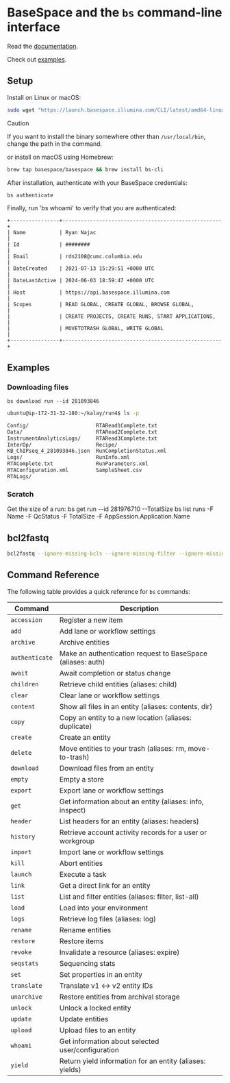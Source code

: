 # BaseSpace and the `bs` command-line interface

Read the [documentation](https://developer.basespace.illumina.com/docs).

Check out [examples](https://developer.basespace.illumina.com/docs/content/documentation/cli/cli-examples).

## Setup

Install on Linux or macOS:

```sh
sudo wget "https://launch.basespace.illumina.com/CLI/latest/amd64-linux/bs" -O /usr/local/bin/bs
```

> [!CAUTION]
> If you want to install the binary somewhere other than `/usr/local/bin`,
> change the path in the command.

or install on macOS using Homebrew:

```sh
brew tap basespace/basespace && brew install bs-cli
```

After installation, authenticate with your BaseSpace credentials:

```sh
bs authenticate
```

Finally, run 'bs whoami' to verify that you are authenticated:

```plaintext
+----------------+----------------------------------------------------+
| Name           | Ryan Najac                                         |
| Id             | ########                                           |
| Email          | rdn2108@cumc.columbia.edu                          |
| DateCreated    | 2021-07-13 15:29:51 +0000 UTC                      |
| DateLastActive | 2024-06-03 18:59:47 +0000 UTC                      |
| Host           | https://api.basespace.illumina.com                 |
| Scopes         | READ GLOBAL, CREATE GLOBAL, BROWSE GLOBAL,         |
|                | CREATE PROJECTS, CREATE RUNS, START APPLICATIONS,  |
|                | MOVETOTRASH GLOBAL, WRITE GLOBAL                   |
+----------------+----------------------------------------------------+
```

## Examples

### Downloading files

`bs download run --id 281093846`

```sh
ubuntu@ip-172-31-32-180:~/kalay/run4$ ls -p

Config/                      RTARead1Complete.txt
Data/                        RTARead2Complete.txt
InstrumentAnalyticsLogs/     RTARead3Complete.txt
InterOp/                     Recipe/
KB_ChIPseq_4_281093846.json  RunCompletionStatus.xml
Logs/                        RunInfo.xml
RTAComplete.txt              RunParameters.xml
RTAConfiguration.xml         SampleSheet.csv
RTALogs/
```

### Scratch

Get the size of a run:
bs get run --id 281976710 --TotalSize
bs list runs -F Name -F QcStatus -F TotalSize -F AppSession.Application.Name

## bcl2fastq

```sh
bcl2fastq --ignore-missing-bcls --ignore-missing-filter --ignore-missing-positions --ignore-missing-controls --auto-set-to-zero-barcode-mismatches --find-adapters-with-sliding-window --adapter-stringency 0.9 --mask-short-adapter-reads 35 --minimum-trimmed-read-length 35 -R run5 --sample-sheet ./run5/SampleSheet.csv -o ./run5_fastq
```

## Command Reference

The following table provides a quick reference for `bs` commands:

| Command        | Description                                                 |
| -------------- | ----------------------------------------------------------- |
| `accession`    | Register a new item                                         |
| `add`          | Add lane or workflow settings                               |
| `archive`      | Archive entities                                            |
| `authenticate` | Make an authentication request to BaseSpace (aliases: auth) |
| `await`        | Await completion or status change                           |
| `children`     | Retrieve child entities (aliases: child)                    |
| `clear`        | Clear lane or workflow settings                             |
| `content`      | Show all files in an entity (aliases: contents, dir)        |
| `copy`         | Copy an entity to a new location (aliases: duplicate)       |
| `create`       | Create an entity                                            |
| `delete`       | Move entities to your trash (aliases: rm, move-to-trash)    |
| `download`     | Download files from an entity                               |
| `empty`        | Empty a store                                               |
| `export`       | Export lane or workflow settings                            |
| `get`          | Get information about an entity (aliases: info, inspect)    |
| `header`       | List headers for an entity (aliases: headers)               |
| `history`      | Retrieve account activity records for a user or workgroup   |
| `import`       | Import lane or workflow settings                            |
| `kill`         | Abort entities                                              |
| `launch`       | Execute a task                                              |
| `link`         | Get a direct link for an entity                             |
| `list`         | List and filter entities (aliases: filter, list-all)        |
| `load`         | Load into your environment                                  |
| `logs`         | Retrieve log files (aliases: log)                           |
| `rename`       | Rename entities                                             |
| `restore`      | Restore items                                               |
| `revoke`       | Invalidate a resource (aliases: expire)                     |
| `seqstats`     | Sequencing stats                                            |
| `set`          | Set properties in an entity                                 |
| `translate`    | Translate v1 <-> v2 entity IDs                              |
| `unarchive`    | Restore entities from archival storage                      |
| `unlock`       | Unlock a locked entity                                      |
| `update`       | Update entities                                             |
| `upload`       | Upload files to an entity                                   |
| `whoami`       | Get information about selected user/configuration           |
| `yield`        | Return yield information for an entity (aliases: yields)    |

<!-- The below text is from the manual
bcl2fastq2 Conversion Software v2.20
Software Guide
The Illumina bcl2fastq2 Conversion Software v2.20 demultiplexes sequencing data and converts base call
(BCL) files into FASTQ files. For every cycle of a sequencing run, the Real-Time Analysis (RTA) software
generates a BCL file containing base calls and associated quality scores (Q-scores). Most data analysis
applications require FASTQ files as input.
Local Run Manager and MiSeq Reporter automatically convert BCL files into FASTQ files as a first step in an
analysis. When a run is streamed to BaseSpace Sequence Hub for analysis, BaseSpace Sequence Hub also
automatically converts BCL files. The resulting FASTQ files are then used as input for the analysis app.
For other data analysis applications, use the bcl2fastq2 Conversion Software to convert BCL files from any
Illumina sequencing system running RTA v1.18.54, or later. For earlier versions of RTA, use bcl2fastq v1.8.4.
BCL to FASTQ Conversion Process
The software uses input files, which are the output of a sequencing run, to convert BCL files into FASTQ files.
For each cluster that passes filter (PF), the software writes one entry to one FASTQ file for each sample in
each read.
u For a single-read run, the software creates one Read 1 FASTQ file per sample.
u For a paired-end run, the software creates one Read 1 and one Read 2 FASTQ file per sample.
The sample FASTQ files are compressed and appended with the *fastq.gz extension. Thus, per-cycle
BCL files are converted into per-read FASTQ files that can be used as input for data analysis.
Demultiplexing Process
Multiplexing adds a unique index adapter sequence to each sample during library prep, generating uniquely
tagged libraries that can be identified and sorted for analysis. Demultiplexing then assigns clusters to a
sample based on the index adapter sequence of the cluster.
NOTE
To optimize demultiplexing results, choose index adapters that optimize color balance when performing
library prep. For more information, see the Index Adapters Pooling Guide (document # 1000000041074).
The bcl2fastq2 Conversion Software demultiplexes multiplexed samples as part of the conversion process. If
samples are not multiplexed, the software skips demultiplexing and assigns all clusters in a flow cell lane to
one sample.
Adapter Trimming and UMI Removal
Depending on settings, the bcl2fastq2 Conversion Software trims adapter sequences and removes Unique
Molecular Identifier (UMI) bases from reads:
u Adapter trimming—The software determines whether a read extends past the DNA insert and into the
sequencing adapter. An approximate string matching algorithm identifies all or part of the adapter
sequence and treats inserts and deletions (indels) as one mismatch. Base calls matching the adapter
sequence and beyond are masked or removed from the FASTQ file.
u UMI removal—UMIs are random k-mers attached to the genomic DNA (gDNA) before polymerase chain
reaction (PCR) amplification. After the UMI is amplified with amplicons, the software can retrieve the
bases and include them in the read name in the FASTQ files. When the TrimUMI sample sheet setting is
active, the software can also remove the bases from the reads.
Document # 15051736 v03
For Research Use Only. Not for use in diagnostic procedures.
3
bcl2fastq2 Conversion Software v2.20 Software Guide
Requirements and Installation
Download the bcl2fastq2 Conversion Software v2.20 from the bcl2fastq Conversion Software support pages
on the Illumina website, and then install it on a computer that meets the following requirements.
Component Requirements
Network infrastructure 1 Gb minimum
Server infrastructure Single multiprocessor or multicore computer running Linux
Memory 32 GB RAM
Operating system Red Hat Enterprise Linux 6 or CentOS 6*
Software The following software is always required:
• zlib
• librt
• libpthread
Installing from source requires the following additional software:
• gcc 4.8.2 or later (with support for C++11)
• boost 1.54
• CMake 2.8.9
* Other Linux distributions might function but are not supported.
The bcl2fastq2 Conversion Software has a command-line interface. Installation requires assistance from an
IT representative or system administrator with the appropriate privileges. You can install from an
RPM package (recommended) or from source (advanced).
Install From RPM Package
Installing from the RPM package is the typical, recommended installation option. The starting point is the
binary executable /usr/local/bin/bcl2fastq.
1 Make sure that you have access to the root system.
2 Install the RPM package using one of the following commands:
u To install the software in the default location, enter:
yum install -y <rpm package-name>
u To specify a custom install location, enter:
rpm --install --prefix <user-specified directory>
<rpm package-name>
Install From Source
Installing from source is intended for advanced users who are not using the recommended operating
systems.
Directory Locations
The following environment variables specify directory locations for installation. The build directory and source
directory must be different.
Document # 15051736 v03
For Research Use Only. Not for use in diagnostic procedures.
4
bcl2fastq2 Conversion Software v2.20 Software Guide
Variables Description
SOURCE Location of the bcl2fastq2 Conversion Software source code.
BUILD Location of the build directory.
INSTALL_DIR Location where the executable is installed.
For example, you can set the environment variables as:
export TMP=/tmp
export SOURCE=${TMP}/bcl2fastq
export BUILD=${TMP}/bcl2fastq2-v2.19.x-build
export INSTALL_DIR=/usr/local/bcl2fastq2-v2.19.x
Build and Installthe Software
1 Make sure that you have access to the ${INSTALL_DIR} directory:
u In step 3, the directory requires write permission.
u In step 4, the directory might require root privilege.
2 Decompress and extract the source code using the following command, which populates the directory
${TMP}/bcl2fastq:
cd ${TMP}
tar -xvzf bcl2fastq2-v2.19.x.tar.gz
3 Configure the build using the following commands, which create and populate the build directory:
mkdir ${BUILD}
cd ${BUILD}
chmod ugo+x ${SOURCE}/src/configure
chmod ugo+x ${SOURCE}/src/cmake/bootstrap/installCmake.sh
${SOURCE}/src/configure --prefix=${INSTALL_DIR}
In the final command, --prefix provides the absolute path to the installation directory.
4 Build and install the package using the following commands:
cd ${BUILD}
make
make install
Input Files
For each run, the control software generates an output folder to hold the BCL files and other sequencing
data. The bcl2fastq2 Conversion Software uses this output as input. The output is recorded in various file
formats, which are described in the following sections. If a sample sheet is uploaded to the control software
during run setup, it is included among the output.
Document # 15051736 v03
For Research Use Only. Not for use in diagnostic procedures.
5
bcl2fastq2 Conversion Software v2.20 Software Guide
NOTE
This guide uses the terms output folder and run folder interchangeably. The output folder is a copy of the run
folder, so either folder is acceptable input for bcl2fastq2 Conversion Software. When configuring the
instrument or setting up a run, you have the option of setting the output folder location. The run folder
location is system-defined.
If your instrument is configured to save the output folder locally on the control computer, you must transfer the
folder to the computer with bcl2fastq2 Conversion Software installed. Otherwise, you can access the output
folder from a network location.
Sequencing Data
The following table lists the output files that comprise sequencing data. The bcl2fastq2 Conversion Software
uses these output files as input.
System Input for bcl2fastq2 Conversion Software
HiSeq X, HiSeq 4000, and HiSeq 3000 • Base call files (*.bcl.gz)
• Filter files (*.filter)
• Cluster location files (s.locs)
• RunInfo.xml
• [Optional] Sample sheet (*.csv)
iSeq 100 • Base call files (*.bcl.bgzf)
• Filter files (*.filter)
• Cluster location files (s.locs)
• RunInfo.xml
• [Optional] Sample sheet (*.csv)
MiniSeq, NextSeq 550, and NextSeq 500 • Base call files (*bcl.bgzf)
• Base call index files (*.bci)
• Filter files (*.filter)
• Cluster location files (*.locs)
• RunInfo.xml
• [Optional] Sample sheet (*.csv)
MiSeq, HiSeq 2500, and HiSeq 2000 • Base call files (*.bcl.gz)
• Statistics files (*.stats)
• Filter files (*.filter)
• Cluster location files (*.locs)
• RunInfo.xml
• Configuration files
• [Optional] Sample sheet (*.csv)
NovaSeq 6000 • Concatenated base call files (*.cbcl)
• Filter files (*.filter)
• Cluster location files (s.locs)
• RunInfo.xml
• [Optional] Sample sheet (*.csv)
All output files reside in the output folder. The output folder naming convention varies by system and can
include the following variables separated by underscores:
u The six- or eight-digit date of the run in YYMMDD or YYYYMMDD format.
u The instrument or control computer ID consisting of any combination of alphanumeric characters and
hyphens.
u A consecutively numbered experiment or run ID consisting of at least one digit.
u The flow cell ID.
Document # 15051736 v03
For Research Use Only. Not for use in diagnostic procedures.
6
bcl2fastq2 Conversion Software v2.20 Software Guide
For example, the iSeq 100 System uses the naming format <YYYYMMDD>_<Instrument ID>_<Run
Number>_<Flow Cell ID>, resulting in an output folder named 20180331_FFSP247_4_BNS417-05-25-12. For
more information on output folder directories and names, base calling, and tiles, see the system guide for
your instrument.
As a best practice, give experiments and samples unique names to prevent naming conflicts. When
publishing data to a public database, use a prefix for each instrument with the identity of the lab.
Base Call Files
Base call (BCL) files are compressed with the gzip (*.gz) or blocked GNU zip (*.bgzf) format.
Bytes Description Data Type
Bytes 0–3 Number of N cluster Unsigned 32 bits integer
Bytes 4–(N+3)
N–Cluster index
Bits 0–1 are the bases, [A, C, G, T] for [0, 1, 2, 3].
Bits 2–7 are shifted by 2 bits and contain the quality score.
All bits with 0 in a byte are reserved for no call.
Unsigned 8 bits integer
Table 1 BCL File Format
Concatenated Base Call Files
Concatenated base call (CBCL) files contain aggregated BCL data. Tiles from the same lane and surface are
aggregated into one CBCL file for each lane and surface.
CBCL File Header
Bytes/Field Description Data Type
Bytes 0–1 Version number, current version is 1 unsigned 16 bits little endian integer
Bytes 2–5 Header size unsigned 32 bits little endian integer
Byte 6 Number of bits per base call unsigned
Byte 7 Number of bits per q-score unsigned
q-val mapping info
Bytes 0–3 Number of bins (B), zero indicates no
mapping
B pairs of 4 byte values (if B > 0) {from, to}, {from, to}, {from, to} …
from: quality score bin
to: quality score
Number of tile records unsigned 32 bits little endian integer
gzip virtual file offsets, one record per tile
Bytes 0–3: tile number
Bytes 4–7 Number of clusters written into the
current block (required due to bitpacked q-scores)
unsigned 32 bit integer
Bytes 8–11 Uncompressed block size of the tile
data (useful for sanity check when
excluding non-PF clusters)
unsigned 32 bit integer
Bytes 12–15 Compressed block size of the tile
data
unsigned 32 bit integer
non-PF clusters excluded flag 1: non-PF clusters are excluded
0: non-PF clusters are included
Document # 15051736 v03
For Research Use Only. Not for use in diagnostic procedures.
7
bcl2fastq2 Conversion Software v2.20 Software Guide
CBCL File Content
N blocks of gzip files, where N is the number of tiles. Each block consists of C number of base calls and quality score
pairs where C is the number of clusters for the given tile.
Each base call and quality score pair has the following format (assuming base calls use 2 bits):
• Bits 0–1: Base calls (respectively [A, C, G, T] for [00, 01, 10, 11])
• Bits 2 and up: Quality score (unsigned Q bit little endian integer where Q is the number of bits per q-score).
For a 2-bit quality score, each byte has two clusters where the bottom 4 bits are the first cluster and the higher 4 bits are
the second cluster.
Base Call Index Files
Base call index files (BCI) files contain one record per tile in binary format.
Bytes Description
Bytes 0–3 The tile number.
Bytes 4–7 The number of clusters in the tile.
Statistics Files
Statistics (STATS) files are binary files that contain base calling statistics.
Start Description Data Type
Byte 0 Cycle number. integer
Byte 4 Average cycle intensity. double
Byte 12 Average intensity for A for all clusters with intensity for A. double
Byte 20 Average intensity for C for all clusters with intensity for C. double
Byte 28 Average intensity for G for all clusters with intensity for G. double
Byte 36 Average intensity for T for all clusters with intensity for T. double
Byte 44 Average intensity for A for clusters with base call A. double
Byte 52 Average intensity for C for clusters with base call C. double
Byte 60 Average intensity for G for clusters with base call G. double
Byte 68 Average intensity for T for clusters with base call T. double
Byte 76 Number of clusters with base call A. integer
Byte 80 Number of clusters with base call C. integer
Byte 84 Number of clusters with base call G. integer
Byte 88 Number of clusters with base call T. integer
Byte 92 Number of clusters with base call X.* integer
Byte 96 Number of clusters with intensity for A . integer
Byte 100 Number of clusters with intensity for C. integer
Byte 104 Number of clusters with intensity for G. integer
Byte 108 Number of clusters with intensity for T. integer
Table 2 STATS File Format
* X indicates an unknown base.
Document # 15051736 v03
For Research Use Only. Not for use in diagnostic procedures.
8
bcl2fastq2 Conversion Software v2.20 Software Guide
Filter Files
Filter files are binary files that specify whether clusters passed filter.
Bytes Description
Bytes 0–3 Zero value (for backwards compatibility).
Bytes 4–7 The filter format version number.
Bytes 8–11 The number of clusters.
Bytes 12–(N+11)
N—cluster number
Unsigned 8 bits integer. Bit 0 is pass or failed filter.
Table 3 Filter File Format
Configuration Files
One configuration file resides in the Intensities folder and records information on the generation of subfolders
in the output folder directory. It contains a tag-value list describing the cycle-image folders used to generate
each folder of intensity and sequence files.
The other configuration file resides in the BaseCalls folder and contains metadata on the sequencing run.
Both files are in XML format.
Location Files
Location files (LOCS) are binary files that contain the cluster positions on the flow cell. CLOCS files are
compressed versions of LOCS files.
Files appended with _pos.txt are text-based files containing two columns and a number of rows equal to the
number of clusters. The first column records the X-coordinate and the second column records the Ycoordinate. Each row ends with <cr><lf>.
Run Information File
The run information file (RunInfo.xml) resides at the root level of the output folder. The file contains the run
name, number of cycles, whether a read is an Index Read, and the number of swaths and tiles.
Sample Sheets
A sample sheet (SampleSheet.csv) records information about samples and the corresponding index
adapters. The bcl2fastq2 Conversion Software uses this information to demultiplex and convert BCL files.
For most runs, a sample sheet is optional. The default location is the root output folder, but you can use the
command --sample-sheet to specify any CSV file in any location. When a sample sheet is not provided, the
software assigns all reads to the default sample Undertermined_S0.
Settings Section
The software uses the Settings section of the sample sheet to specify adapter trimming, cycle, UMI, and
index options.
Document # 15051736 v03
For Research Use Only. Not for use in diagnostic procedures.
9
bcl2fastq2 Conversion Software v2.20 Software Guide
Setting Description
Adapter or TrimAdapter The sequence of the adapter to be trimmed. If a sequence for AdapterRead2 is
specified, the setting applies to Read 1 only.
To trim multiple adapters, separate the sequences with a plus sign (+) to indicate
independent adapters that must be independently assessed for trimming for each
read.
AdapterRead2 or
TrimAdapterRead2
The adapter sequence to be trimmed in Read 2. If not provided, the sequence
specified in Adapter or TrimAdapter is applied.
To trim multiple adapters, separate the sequences with a plus sign (+) to indicate
independent adapters that must be assessed for trimming independently for each
read.
MaskAdapter The adapter sequence to be masked rather than trimmed. If MaskAdapterRead2 is
provided, this setting masks Read 1 only.
MaskAdapterRead2 The adapter sequence to be masked in Read 2. If not provided, the same
sequence specified in MaskAdapter is applied.
FindAdaptersWithIndels 0—False. A sliding window algorithm is used and indels of adapter sequence bases
are not allowed.
1—True (default). An approximate string matching algorithm identifies the adapter,
treating indels as one mismatch.
Table 4 Adapter Trimming Specifications
Setting Description
Read1EndWithCycle The last cycle to use for Read 1.
Read2EndWithCycle The last cycle to use for Read 2.
Read1StartFromCycle The first cycle to use for Read 1.
Read2StartFromCycle The first cycle to use for Read 2.
Read1UMILength The length of the UMI used for Read 1.
Read2UMILength The length of the UMI used for Read 2.
Read1UMIStartFromCycle The first cycle to use for UMI in Read 1.
The cycle index is absolute and not affected by the Read1StartFromCycle setting.
The software supports UMIs only at the beginning or end of reads. Unless paired
with Read1UMILength, the software ignores this setting.
Read2UMIStartFromCycle The first cycle to use for UMI in Read 2.
The cycle index is absolute and not affected by the Read2StartFromCycle setting.
The software supports UMIs only at the beginning or end of reads. Unless paired
with Read2UMILength, the software ignores this setting.
TrimUMI 0—False (default).
1—True. The software trims the UMI bases from Read 1 and Read 2.
ExcludeTiles Tiles to exclude.
Separate tiles with a plus sign (+) or specify a range with a hyphen (-). For
example: ExcludeTiles,1101+2201+1301-1306 skips tiles 1101, 2201, and
1301–1306.
ExcludeTilesLaneX Tiles to exclude for a given lane.
For example: ExcludeTilesLane6,1101–1108 skips tiles 1101–1108 for lane 6.
Table 5 Cycle, UMI, and Tile Specifications
Document # 15051736 v03
For Research Use Only. Not for use in diagnostic procedures.
10
bcl2fastq2 Conversion Software v2.20 Software Guide
Setting Description
CreateFastqForIndexReads 0—False (default).
1—True. The software generates FASTQ files for index reads.
Normally, FASTQ files for index reads are not needed because the index adapter
sequences are included in the FASTQ files. Demultiplexing is automatic and based
on the sample sheet.*
ReverseComplement 0—False (default).
1—True. All reads are are written to FASTQ files in the reverse complement. The
reverse complements are necessary when processing mate-pair data using BWA,
which requires paired-end data, and other nonstandard cases.
Table 6 FASTQ Specifications
* FASTQ file generation is based on Index Read masks specified in the --use-bases-mask option or RunInfo.xml (when --use-bases-mask is not used).
Data Section
The software uses columns in the Data section to sort samples and index adapters.
Column Description
Lane When specified, the software generates FASTQ files only for the samples with the
specified lane number.
Sample_ID The sample ID.
Sample_Name The sample name.
Sample_Project The sample project name.
The software creates a directory with the specified sample project name and puts
the FASTQ files there. You can assign multiple samples to the same project.
index The Index 1 (i7) index adapter sequence.
index2 The Index 2 (i5) Index adapter sequence.
The Sample_Project, Sample_ID, and Sample_Name columns accept alphanumeric characters, hyphens (-),
and underscores (_). Many file systems do not support other symbols or spaces.
Do not use all or unknown as a sample ID, all or undetermined as a sample name, or all or default as the
sample project name. Samples with these terms are omitted from the report. If the Sample_ID and Sample_
Name columns do not match, the software writes the FASTQ files to the SampleID subdirectory.
DemultiplexingScenarios
For each sample listed in a sample sheet, the software produces one FASTQ file for each sample for each
read.
u When a sample sheet contains multiplexed samples, the software:
u Places reads without a matching index adapter sequence in the Undetermined_S0 FASTQ file.
u Places reads with valid index adapter sequences in the sample FASTQ file.
u When a sample sheet contains one unindexed sample, all reads are placed in the sample FASTQ files
(one each for Read 1 and Read 2).
u When a sample sheet does not exist, or exists but has no Data section, all reads are placed in one
FASTQ file named Undetermined_S0.
u When the Lane column in the Data section is not used, all lanes are converted. Otherwise, only
populated lanes are converted.
Document # 15051736 v03
For Research Use Only. Not for use in diagnostic procedures.
11
bcl2fastq2 Conversion Software v2.20 Software Guide
Sample Sheet Creation
The Illumina Experiment Manager (IEM) software is compatible with most Illumina sequencing systems and
analysis software. Use IEM to create and edit sample sheets before starting library prep. For more
information, visit the Illumina Experiment Manager support pages on the Illumina website.
When sequencing in Manual mode on the iSeq 100 System, create a sample sheet by editing the iSeq 100
System Sample Sheet Template for Manual Mode. Download the template from the iSeq 100 Sequencing
System support pages.
Local Run Manager and the BaseSpace Sequence Hub Prep tab create sample sheets for you and save
them in the appropriate location. When using either of these applications, IEM and the sample sheet
template are not necessary.
Convert and Demultiplex BCL Files
Use the following instructions to demultiplex and convert BCL files. Add command options to modify the
software operation as needed. If you add options that have a corresponding sample sheet setting, the
command-line value overwrites the sample sheet value.
1 Open a command-line window.
2 Type the following command and add options as needed.
nohup /usr/local/bin/bcl2fastq
For example, the following command line populates BaseCalls with FASTQ files. By default, --runfolderdir is the run folder and --output-dir is the BaseCalls subfolder (<run folder>\BaseCalls).
nohup /usr/local/bin/bcl2fastq --runfolder-dir <RunFolder>
--output-dir <BaseCalls>
Directory Options
Directory options determine the paths of various directories. The first two entries in the following table are
main options. The remaining entries are advanced options that provide more control of the conversion
process, but are not necessary for standard use.
Option Description Default
-R, --runfolder-dir A main command-line option that indicates the
path to the run folder directory.
./
-o, --output-dir A main command-line option that indicates the
path to demultiplexed output.
<runfolder-dir>/Data/Intensities/BaseCalls/
-i, --input-dir Indicates the path to the input directory. <runfolder-dir>/Data/Intensities/BaseCalls/
--sample-sheet Indicates the path to the sample sheet so you can
specify the sample sheet location and name, if
different from the default.
<runfolder-dir>/SampleSheet.csv
--intensities-dir Indicates the path to the intensities directory.
When the intensities directory is specified, the
input directory must also be specified.
<input-dir>/../
--interop-dir Indicates the path to the demultiplexing statistics
directory.
<runfolder-dir>/InterOp/
--stats-dir Indicates the path to the demultiplexing statistics
directory (human-readable).
<output-dir>/Stats/
--reports-dir Indicates the path to the reporting directory. <output-dir>/Reports/
Document # 15051736 v03
For Research Use Only. Not for use in diagnostic procedures.
12
bcl2fastq2 Conversion Software v2.20 Software Guide
Processing Options
Processing options control threading. For example, you want to limit your usage because you share
computing resources.
Option Description Default
-r, --loading-threads Number of threads to load BCL data. Depends on system
architecture.
-p,
--processing-threads
Number of threads to process demultiplexing data. Depends on system
architecture.
-w,
--writing-threads
Number of threads to write FASTQ data. This number must
be lower than number of samples.
Depends on system
architecture.
When threading is supported, the software uses the follow defaults to manage threads for processing:
u Four threads for reading the data.
u Four threads for writing the data.
u Twenty percent of threads for demultiplexing data.
u One hundred percent of threads for processing demultiplexed data.
The file i/o threads are typically inactive and consume minimal processing time. Processing demultiplexed
data is allocated one thread per central processing unit (CPU) to prevent idle CPUs, resulting in more threads
than CPUs by default.
Considerations for Multiple Threads
When using processing options to assign multiple threads, consider the following information:
u The most demanding step is the processing step (-p option). Assign this step the most threads.
u The reading and writing stages are simple and do not need many threads. This consideration is important
for a local hard drive. Too many threads cause too many parallel read-write actions and suboptimal
performance.
u Use one thread per CPU core plus some extra. This method prevents CPUs from being idle due to a
thread being blocked while waiting for another thread.
u The number of threads depends on the data. If you specify more writing threads than samples, the extra
threads do no work but cost time due to context switching.
Behavioral Options
Behavioral options determine how the software responds to file compression, tile and cycle processing,
missing or corrupt files, masking, and trimming. Masking replaces values with N instead of removing them as
trimming does.
Document # 15051736 v03
For Research Use Only. Not for use in diagnostic procedures.
13
bcl2fastq2 Conversion Software v2.20 Software Guide
Option Description Default
--adapter-stringency The minimum match rate that triggers masking or trimming. This
value is calculated as MatchCount / (MatchCount +
MismatchCount).
Accepted values are 0–1. However, using any value < 0.5
introduces too many false positives and is not recommended. The
default value of 0.9 indicates that only reads with > 90% sequence
identity with the adapter are trimmed.
0.9
--barcode-mismatches The number of mismatches allowed per index adapter. Accepted
values are 0, 1, or 2.
Multiple, comma-delimited entries are allowed. Each entry is applied
to the corresponding index adapter. The last entry applies to all
remaining index adapters.
1
--create-fastq-for-index-reads Create FASTQ files for index reads based on the following
guidelines:
• The --use-bases-mask option specifies index read masks.
• When --use-bases-mask is not used, use RunInfo.xml.
N/A*
--ignore-missing-bcls The software ignores missing or corrupt BCL files and assumes
'N'/'#' for missing calls.
N/A*
--ignore-missing-filter The software ignores missing or corrupt filter files and assumes that
all clusters in tiles with missing filter files passed filter.
N/A*
--ignore-missing-positions The software ignores missing or corrupt cluster location files. When
cluster location files are missing, the software writes unique
coordinate positions into the FASTQ header.
N/A*
--minimum-trimmed-read-length The minimum read length after adapter trimming.
The software trims adapter sequences from reads to the value of
this parameter. Bases below the specified value are masked.
35
--mask-short-adapter-reads Specifies the following behavior:
• If the number of bases remaining after adapter trimming is less
than --minimum-trimmed-read-length, force the read length to be
equal to --minimum-trimmed-read-length. Mask adapter bases
below this length.
• If the remaining number of bases is below --mask-short-adapterreads, mask all bases to result in a read masked per --minimumtrimmed-read-length.
• Reads shorter than the setting for --mask-short-adapter-reads are
also masked.
Specify a value that is less than or equal to --minimum-trimmedread-length, otherwise this option does not apply. A greater value
automatically defaults to the same value as --minimum-trimmedread-length.
Applying this option does not require trimming the read. Rather, it
must be below the --minimum-trimmed-read-length.
22
--tiles Selects a subset of available tiles for processing. To make multiple
selections, separate the regular expressions with commas.
For example:
• To select all tiles ending with 5 in all lanes:
--tiles [0–9][0–9][0–9]5
• To select tile 2 in lane 1 and all the tiles in the other lanes:
--tiles s_1_0002,s_[2-8]
N/A*
Document # 15051736 v03
For Research Use Only. Not for use in diagnostic procedures.
14
bcl2fastq2 Conversion Software v2.20 Software Guide
Option Description Default
--use-bases-mask Specifies how to process each cycle:
• n—Ignore the cycle.
• Y (or y)—Use the cycle.
• I—Use the cycle for an Index Read.
• A number—Repeat the previous character the indicated number
of times.
• *—Repeat the previous character until the end of the read or index
(length per RunInfo.xml).
Commas separate read masks. The format for dual indexing is the
following syntax or specified variations:
--use-bases-mask Y*,I*,I*,Y*
You can also specify --use-bases-mask multiple times for separate
lanes. In the following example,1: indicates that the setting applies
to lane 1. The second --use-bases-mask parameter applies to all
other lanes.
--use-bases-mask 1:y*,i*,i*,y* --use-bases-mask
y*,n*,n*,y*
If this option is not specified, RunInfo.xml determines the mask. If it
cannot determine the mask, specify the --use-bases-mask option.
When specified, the number of index cycles and the index length in
the sample sheet must match.
N/A*
--with-failed-reads Include all clusters in the output, including those that did not pass
filter. By default, clusters that did not pass filter are excluded.
FASTQ files containing failed reads cannot be uploaded to
BaseSpace Sequence Hub.
After cycle 25, RTA2 stops reading clusters that do not pass filter.
Systems other than MiSeq and HiSeq 2500 produce 25 bases, then
all Ns.
This option cannot be applied to CBCL files.
N/A*
--write-fastq-reverse-complement Generate FASTQ files with the reverse complements of actual data. N/A*
--no-bgzf-compression Turn off BGZF and use GZIP to compress FASTQ files.
BGZF compression allows downstream applications to decompress
in parallel. This option is available for FASTQ data consumers that
cannot handle standard GZIP formats.
N/A*
--fastq-compression-level The Zlib compression level (1–9) to apply to FASTQ files. 4
--no-lane-splitting Do not split FASTQ files by lane.
If you plan to upload the FASTQ files to BaseSpace Sequence Hub,
do not use this option. It generates FASTQ files that are not
compatible with the file uploader.
N/A*
--find-adapters-with-sliding-window Finds adapters using a simple sliding window algorithm. Ignores
adapter sequence indels.
N/A*
* Not applicable
General Options
General options determine miscellaneous settings for help, version information, and the minimum log level.
Option Description Default
-h,
--help
Produce a help message and exit the application. Not applicable
-v,
--version
Print version information. Not applicable
Document # 15051736 v03
For Research Use Only. Not for use in diagnostic procedures.
15
bcl2fastq2 Conversion Software v2.20 Software Guide
Option Description Default
-l,
--min-log-level
The minimum log level, prioritizes messages. Acceptable values are
NONE, FATAL, ERROR, WARNING, INFO, DEBUG, and TRACE.
INFO
Output Files and Directory
The bcl2fastq2 Conversion Software v2.20 generates the following files as output:
u FASTQ files
u InterOp files
u ConversionStats file
u DemultiplexingStats file
u Adapter Trimming file
u FastqSummary and DemuxSummary
u HTML reports
u JavaScript Object Notation (JSON) file
FASTQ Files
As converted versions of BCL files, FASTQ files are the primary output of the bcl2fastq2 Conversion Software.
Like BCL files, FASTQ files contain base calls with associated Q-scores. Unlike BCL files, which contain
per-cycle data, FASTQ files contain the per-read data that most analysis applications require.
The software generates one FASTQ file for every sample and every read. For example, for each sample in a
paired-end run, the software generates two FASTQ files: one for Read 1 and one for Read 2. In addition to
these sample FASTQ files, the software generates one FASTQ file containing all unknown samples. FASTQ
files for Index Read 1 and Index Read 2 are typically not necessary, but are generated when the option
--create-fastq-for-index-reads is applied.
FASTQ FilesDirectory
The software writes compressed, demultiplexed FASTQ files to the directory <run folder>\Data\Intensities\
BaseCalls.
u If a sample sheet specifies the Sample_Project column for a sample, the software places the FASTQ files
for that sample in the directory <run folder>\Data\Intensities\BaseCalls\<Project>. The same project
directory contains the files for multiple samples.
u If the Sample_ID and Sample_Name columns are specified but do not match, the FASTQ files reside in a
<SampleID> subdirectory where files use the Sample_Name value.
Reads with unidentified index adapters are recorded in one file named Undetermined_S0_. If a sample sheet
includes multiple samples without specified index adapters, the software displays a missing barcode error
and ends the analysis.
NOTE
The software allows one unindexed sample because identification is not necessary to sequence one sample.
However, sequencing multiple samples requires multiplexing so the samples can be identified for analysis.
Document # 15051736 v03
For Research Use Only. Not for use in diagnostic procedures.
16
bcl2fastq2 Conversion Software v2.20 Software Guide
File Names
FASTQ files are named with the sample name and number, the flow cell lane, and read. The file extension is
*.fastq.gz. For example: samplename_S1_L001_R1_001.fastq.gz.
u samplename—The name of the sample provided in the sample sheet. If a sample name is not available,
the file name uses the sample ID instead.
u S1—The number of the sample based on the order that samples are listed in the sample sheet, starting
with 1. In the example, S1 indicates that the sample is the first sample listed for the run.
NOTE
Reads that cannot be assigned to any sample are written to a FASTQ file as sample number 0 and
excluded from downstream analysis.
u L001—The lane number of the flow cell, starting with lane 1, to the number of lanes supported.
u R1—The read. In the example, R1 indicates Read 1. R2 indicates Read 2 of a paired-end run.
u 001—The last portion of the file name is always 001.
File Format
FASTQ files are text-based files that contain base calls with corresponding Q-scores for each read. Each file
has one 4-line entry:
u A sequence identifier with information about the run and cluster, formatted as:
@Instrument:RunID:FlowCellID:Lane:Tile:X:Y:UMI Read:Filter:0:IndexSequence
or SampleNumber
u The sequence (base calls A, G, C, T, and N, for unknown bases).
u A plus sign (+) that functions as a separator.
u The Q-score using ASCII 33 encoding (see Quality Score Encoding).
Field Description
@ Each sequence identifier line starts with @.
instrument The instrument ID.
run ID The run number on the system.
flow cell ID The flow cell ID.
lane The flow cell lane number.
tile The flow cell tile number.
x_pos The X coordinate of the cluster.
y_pos The Y coordinate of the cluster.
UMI [Optional] The UMI sequence (A, G, C, T, and N). When the sample sheet specifies
UMIs, a plus sign separates the Read 1 and Read 2 sequences.
read 1—Read 1, which is the first read of a paired-end run or the only read of a singleread run.
2—Read 2, which is the second read of a paired-end run.
is filtered Y—The read is filtered (shows when the --with-failed-reads option is applied).
N—The read is not filtered.
Table 7 Sequence Identifier Fields
Document # 15051736 v03
For Research Use Only. Not for use in diagnostic procedures.
17
bcl2fastq2 Conversion Software v2.20 Software Guide
Field Description
control number 0—Control bits are not turned on.*
index sequence or sample
number
The Index Read sequence (A, G, C, T, and N).
• If the sample sheet indicates indexing, the index adapter sequence is appended
to the end of the read identifier.
• If indexing is not indicated (one sample per lane), the sample number is
appended to the read identifier.
* Since the deprecation of control files starting with bcl2fastq2 Conversion Software v2.19, the control number value is always 0.
A complete FASTQ file entry resembles the following example:
@SIM:1:FCX:1:2106:15337:1063:GATCTGTACGTC 1:N:0:ATCACG
GATCTGTACGTCTCTGCNTCACCTCCACCGTGCAACTCATCACGCAGCTCATGCCCTTCGGCTGCCTCCTGGACTA
+
CCCCCGGGGGGGGGGGG#:CFFGFGFGGGGGGGGGGGGGGGGGGGGGGGGGGGGGGGGGGGGGGGGGGGEGGFGGG
File Compression
FASTQ files are compressed in the GNU zip format and appended with *.gz to create the extension
*.fastq.gz. You can use tools such as gzip (command line) or 7-zip (GUI) to decompress FASTQ files.
NOTE
FASTQ files are too large to open in a standard text editor, and viewing them is not necessary. If you must
view FASTQ files for troubleshooting purposes: use a text editor that can handle large files or a Unix or Linux
operating system that can view large files via the command line.
The BGZF compression variant facilitates parallel decompression of FASTQ files by downstream applications.
If a downstream application cannot handle the BGZF variant, use the --no-bgzf-compression option to turn it
off. See Behavioral Options on page 13.
Quality Scores
A quality score, or Q-score, is a prediction of the probability of an incorrect base call. A higher Q-score
implies that a base call is higher quality and more likely to be correct.
Based on the Phred scale, the Q-score is a compact way to communicate small error probabilities. Given a
base call, X, the probability that X is not true, P(~X), results in a quality score, Q(X). The following calculation
shows this relationship, where P(~X) is the estimated error probability:
Q(X) = -10 log10(P(~X))
The following table shows the relationship between the quality score and error probability.
Q-score Q(X) Error Probability P(~X)
Q40 0.0001 (1 in 10,000)
Q30 0.001 (1 in 1,000)
Q20 0.01 (1 in 100)
Q10 0.1 (1 in 10)
During a run, base call quality scores are calculated after cycle 25. The results are recorded in BCL files with
the base call for the cycle.
Document # 15051736 v03
For Research Use Only. Not for use in diagnostic procedures.
18
bcl2fastq2 Conversion Software v2.20 Software Guide
Quality Score Encoding
In FASTQ files, Q-scores are encoded into a compact form that uses only 1 byte per quality value. This
encoding represents the quality score as the character with an ASCII code equal to the value + 33.
The following table demonstrates the relationship between the encoding character, ASCII code, and
represented Q-score. When Q-score binning is used, the subset of Q-scores applied by the bins is
displayed.
Symbol ASCII Code Q-score
! 33 0
" 34 1
# 35 2
$ 36 3
% 37 4
& 38 5
' 39 6
( 40 7
) 41 8
* 42 9
+ 43 10
, 44 11
- 45 12
. 46 13
/ 47 14
0 48 15
1 49 16
2 50 17
3 51 18
4 52 19
5 53 20
6 54 21
7 55 22
8 56 23
9 57 24
: 58 25
; 59 26
< 60 27
= 61 28
> 62 29
? 63 30
@ 64 31
Table 8 ASCII Characters Encoding Q-Scores 0–40
Document # 15051736 v03
For Research Use Only. Not for use in diagnostic procedures.
19
bcl2fastq2 Conversion Software v2.20 Software Guide
Symbol ASCII Code Q-score
A 65 32
B 66 33
C 67 34
D 68 35
E 69 36
F 70 37
G 71 38
H 72 39
I 73 40
InterOp Files
InterOp files reside in the InterOp folder of the run directory. The Sequencing Analysis Viewer (SAV) software
uses InterOp files as input to summarize run metrics, such as cluster density, intensities, and Q-scores.
The IndexMetricsOut.bin file generated by bcl2fastq2 Conversion Software stores index metrics and has the
following binary format:
Byte 0: file version (1)
Bytes (variable length): record:
u 2 bytes: lane number (unint16)
u 2 bytes: tile number (unint16)
u 2 bytes: read number (unint16)
u 2 bytes: number of bytes Y for index name (unint16)
u Y bytes: index name string (string in UTF8Encoding)
u 4 bytes: # clusters identified as index (uint32)
u 2 bytes: number of bytes V for sample name (unint16)
u V bytes: sample name string (string in UTF8Encoding)
u 2 bytes: number of bytes W for sample project (unint16)
u W bytes: sample project string (string in UTF8Encoding)
ConversionStats File
The ConversionStats.xml file resides in the Stats folder of the output directory or in the directory specified by
the --stats-dir option. The file contains the lane number for each lane and the following information for each
tile:
u Raw Cluster Count
u Read Number
u YieldQ30
u Yield
u QualityScore Sum
Document # 15051736 v03
For Research Use Only. Not for use in diagnostic procedures.
20
bcl2fastq2 Conversion Software v2.20 Software Guide
DemultiplexingStats File
The DemultiplexingStats.xml file resides in Stats folder of the output directory or in the directory specified by
the --stats-dir option.
The file contains the flow cell ID and project name. For each sample, index, and lane, the file lists the
BarcodeCount, PerfectBarcodeCount, and OneMismatchBarcodeCount (if applicable).
Adapter Trimming File
The adapter trimming file is a text-based file that contains a statistics summary of adapter trimming for a
FASTQ file. The file resides in the Stats folder of the output directory or in the directory specified by the --
stats-dir option.
The file contains the fraction of reads with untrimmed bases for each sample, lane, and read number plus the
following information:
u Lane
u Read
u Project
u Sample ID
u Sample Name
u Sample Number
u TrimmedBases
u PercentageOfBases (being trimmed)
FastqSummaryF1L# File
A FastqSummaryF1L#.txt file contains the number of raw and passed filter reads for each sample and tile in a
lane. The number sign (#) indicates the lane number.
The files reside in the Stats folder of the output directory or in the directory specified by the --stats-dir option.
DemuxSummaryF1L# File
DemuxSummaryF1L#.txt files, where # indicates the lane number, are generated when the sample sheet
contains at least one indexed sample. A file contains the percentage of each tile that each sample occupies.
It also lists the 1000 most common unknown index adapter sequences and the total number of reads with
each index adapter identified.
NOTE
To improve processing speed, the total for each index adapter is based on an estimate from a sampling
algorithm.
These files are located in the Stats folder of the output directory or in the directory specified by the --stats-dir
option.
HTML Reports
HTML reports are generated from data in DemultiplexingStats.xml and ConversionStats.xml. The reports
reside in Reports\html in the output directory or in the directory specified by the --reports-dir option.
The flow cell summary contains the following information:
Document # 15051736 v03
For Research Use Only. Not for use in diagnostic procedures.
21
bcl2fastq2 Conversion Software v2.20 Software Guide
u Clusters (Raw)
u Clusters (PF)
u Yield (MBases)
NOTE
For patterned flow cells, the number of raw clusters is equal to the number of wells on the flow cell.
The lane summary provides the following information for each project, sample, and index sequence specified
in the sample sheet:
u Lane #
u Clusters (Raw)
u % of the Lane
u % Perfect Barcode
u % One Mismatch
u Clusters (Filtered)
u Yield
u % PF Clusters
u %Q30 Bases
u Mean Quality Score
The Top Unknown Barcodes table in the HTML report provides the count and sequence for the 10 most
common unmapped index adapters in each lane.
Java Script Object Notation File
The JavaScript Object Notation (JSON) file facilitates parsing the output data. The data in the JSON file are a
combination of the following files:
u InterOP
u ConversionStats
u DemultiplexingStats
u Adapter trimming
u FastqSummary and DemuxSummary
u HTML report
u The JSON file format is similar to the following example:
{
Flowcell: string //matches Flowcell from RunInfo.xml
RunNumber: int, //matches Run Number from RunInfo.xml
RunId: string, //matches Run Id from RunInfo.xml
ReadInfosForLanes: [ //details per-lane read information
{
LaneNumber: int,
ReadInfos: [
Document # 15051736 v03
For Research Use Only. Not for use in diagnostic procedures.
22
bcl2fastq2 Conversion Software v2.20 Software Guide
Number: int, //indicates read 1 or read 2 (possible values: 1
and 2)
NumCycles: int, //indicates number of cycles for this read
IsIndexedRead, bool // indicates whether or not this read is an
index read
]
}
],
ConversionResults:[ //details the conversion/demultiplexing results
{
LaneNumber: int,
TotalClustersRaw: int, //number of raw clusters in this lane
(null for HiSeq X)
TotalClustersPf: int //number of clusters passing filter in this
lane
Yield: int, //total yield in this lane
DemuxResults: [ //do not include undetermined reads in this
array
{
SampleId: string,
SampleName: string,
IndexMetrics: [ //empty array if no indices were used for
demultiplexing this sample
{
IndexSequence: string, //if there are two indices,
then concatenate with '+' character (e.g.
"ATCGTCG+TGATCTA")
MismatchCounts: {
0: int, //count of perfectly matching barcodes
1: int //count of barcodes with one mismatch
}
}
],
NumberReads: int, //number of read pairs identified as
index/index-pair
Yield: int, //number of bases after trimming
ReadMetrics: [
{
ReadNumber: int,
Document # 15051736 v03
For Research Use Only. Not for use in diagnostic procedures.
23
bcl2fastq2 Conversion Software v2.20 Software Guide
Yield: int,
YieldQ30: int,
QualityScoreSum: int,
TrimmedBases: int
}
]
}
]
}
],
UnknownBarcodes: [ //details all the unknown barcodes for a given lane
and number of times it was encountered
{
Lane: int,
Barcodes: {
string: int //example: "ATGAAGAT": 5888
}
}
]
}
Troubleshooting
u If the software fails to complete an analysis, review the log file for missing input files or corrupt files. The
reported file status varies depending on the type of file corruption. If a BCL file is the problem, apply the
--ignore-missing-bcls command. See Behavioral Options on page 13.
u If the software cannot process TruSeq Small RNA samples, apply the --minimum-trim-read-length 20 and
--mask-short-adapter-reads 20 options to overwrite the default values. See Behavioral Options on page
13.
u If the software assigns a high percentage of reads as undetermined, review the Top Unknown Barcodes
table in the HTML report.
--END OF DOCUMENT—>
